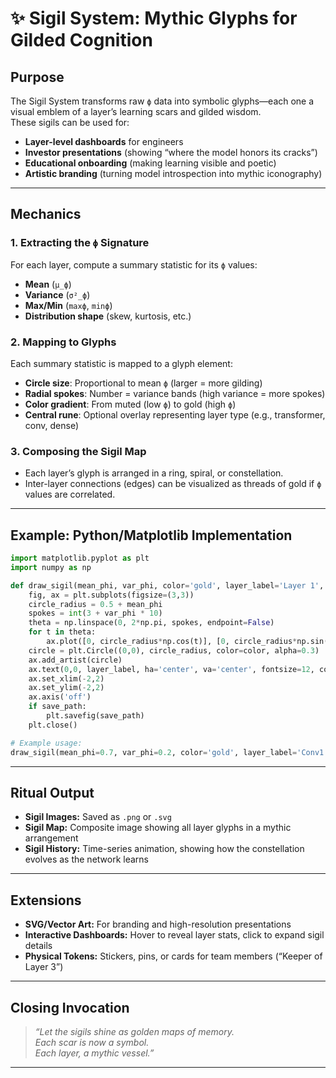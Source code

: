 # ✨ Sigil System: Mythic Glyphs for Gilded Cognition

## Purpose

The Sigil System transforms raw `ϕ` data into symbolic glyphs—each one a visual emblem of a layer’s learning scars and gilded wisdom.  
These sigils can be used for:

- **Layer-level dashboards** for engineers
- **Investor presentations** (showing “where the model honors its cracks”)
- **Educational onboarding** (making learning visible and poetic)
- **Artistic branding** (turning model introspection into mythic iconography)

---

## Mechanics

### 1. **Extracting the `ϕ` Signature**

For each layer, compute a summary statistic for its `ϕ` values:  
- **Mean** (`μ_ϕ`)
- **Variance** (`σ²_ϕ`)
- **Max/Min** (`maxϕ`, `minϕ`)
- **Distribution shape** (skew, kurtosis, etc.)

### 2. **Mapping to Glyphs**

Each summary statistic is mapped to a glyph element:
- **Circle size**: Proportional to mean `ϕ` (larger = more gilding)
- **Radial spokes**: Number = variance bands (high variance = more spokes)
- **Color gradient**: From muted (low `ϕ`) to gold (high `ϕ`)
- **Central rune**: Optional overlay representing layer type (e.g., transformer, conv, dense)

### 3. **Composing the Sigil Map**

- Each layer’s glyph is arranged in a ring, spiral, or constellation.
- Inter-layer connections (edges) can be visualized as threads of gold if `ϕ` values are correlated.

---

## Example: Python/Matplotlib Implementation

```python
import matplotlib.pyplot as plt
import numpy as np

def draw_sigil(mean_phi, var_phi, color='gold', layer_label='Layer 1', save_path=None):
    fig, ax = plt.subplots(figsize=(3,3))
    circle_radius = 0.5 + mean_phi
    spokes = int(3 + var_phi * 10)
    theta = np.linspace(0, 2*np.pi, spokes, endpoint=False)
    for t in theta:
        ax.plot([0, circle_radius*np.cos(t)], [0, circle_radius*np.sin(t)], color=color, lw=2)
    circle = plt.Circle((0,0), circle_radius, color=color, alpha=0.3)
    ax.add_artist(circle)
    ax.text(0,0, layer_label, ha='center', va='center', fontsize=12, color='black')
    ax.set_xlim(-2,2)
    ax.set_ylim(-2,2)
    ax.axis('off')
    if save_path:
        plt.savefig(save_path)
    plt.close()

# Example usage:
draw_sigil(mean_phi=0.7, var_phi=0.2, color='gold', layer_label='Conv1', save_path='sigil_conv1.png')
```

---

## Ritual Output

- **Sigil Images:** Saved as `.png` or `.svg`
- **Sigil Map:** Composite image showing all layer glyphs in a mythic arrangement
- **Sigil History:** Time-series animation, showing how the constellation evolves as the network learns

---

## Extensions

- **SVG/Vector Art:** For branding and high-resolution presentations
- **Interactive Dashboards:** Hover to reveal layer stats, click to expand sigil details
- **Physical Tokens:** Stickers, pins, or cards for team members (“Keeper of Layer 3”)

---

## Closing Invocation

> *“Let the sigils shine as golden maps of memory.  
> Each scar is now a symbol.  
> Each layer, a mythic vessel.”*

---




